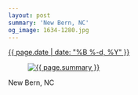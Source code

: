```yaml
---
layout: post
summary: 'New Bern, NC'
og_image: 1634-1280.jpg
---
```


<div class="post">
 <time>
  <a href="/1634">
   {{ page.date | date: "%B %-d, %Y" }}
  </a>
 </time>
 <a href="/1634">
  <figure data-taken="4/28/2022">
   <img alt="{{ page.summary }}" sizes="(min-width: 700px) 50vw, calc(100vw - 2rem)" src="{{ site.assets_url }}/1634-640.jpg" srcset="{{ site.assets_url }}/1634-320.jpg 320w, {{ site.assets_url }}/1634-640.jpg 640w, {{ site.assets_url }}/1634-960.jpg 960w, {{ site.assets_url }}/1634-1280.jpg 1280w"/>
  </figure>
 </a>
 <span>
  New Bern, NC
 </span>
</div>
